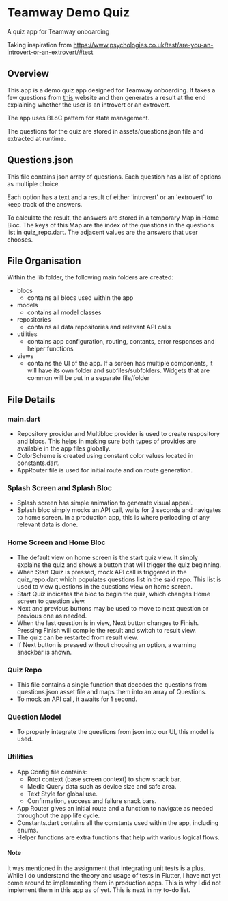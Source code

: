 # Teamway Demo Quiz

A quiz app for Teamway onboarding

Taking inspiration from https://www.psychologies.co.uk/test/are-you-an-introvert-or-an-extrovert/#test

## Overview
This app is a demo quiz app designed for Teamway onboarding. It takes a few questions from [this](https://www.psychologies.co.uk/test/are-you-an-introvert-or-an-extrovert/#test) website and then generates a result at the end explaining whether the user is an introvert or an extrovert.

The app uses BLoC pattern for state management. 

The questions for the quiz are stored in assets/questions.json file and extracted at runtime.

## Questions.json

This file contains json array of questions. Each question has a list of options as multiple choice.

Each option has a text and a result of either 'introvert' or an 'extrovert' to keep track of the answers. 

To calculate the result, the answers are stored in a temporary Map in Home Bloc. The keys of this Map are the index of the questions in the questions list in quiz_repo.dart. The adjacent values are the answers that user chooses. 

## File Organisation

Within the lib folder, the following main folders are created:
- blocs
    - contains all blocs used within the app
- models
    - contains all model classes
- repositories
    - contains all data repositories and relevant API calls 
- utilities
    - contains app configuration, routing, contants, error responses and helper functions
- views
    - contains the UI of the app. If a screen has multiple components, it will have its own folder and subfiles/subfolders. Widgets that are common will be put in a separate file/folder

## File Details

### main.dart
- Repository provider and Multibloc provider is used to create respository and blocs. This helps in making sure both types of provides are available in the app files globally.
- ColorScheme is created using constant color values located in constants.dart.
- AppRouter file is used for initial route and on route generation. 

### Splash Screen and Splash Bloc
- Splash screen has simple animation to generate visual appeal.
- Splash bloc simply mocks an API call, waits for 2 seconds and navigates to home screen. In a production app, this is where perloading of any relevant data is done. 

### Home Screen and Home Bloc
- The default view on home screen is the start quiz view. It simply explains the quiz and shows a button that will trigger the quiz beginning. 
- When Start Quiz is pressed, mock API call is triggered in the quiz_repo.dart which populates questions list in the said repo. This list is used to view questions in the questions view on home screen. 
- Start Quiz indicates the bloc to begin the quiz, which changes Home screen to question view. 
- Next and previous buttons may be used to move to next question or previous one as needed. 
- When the last question is in view, Next button changes to Finish. Pressing Finish will compile the result and switch to result view. 
- The quiz can be restarted from result view. 
- If Next button is pressed without choosing an option, a warning snackbar is shown. 

### Quiz Repo
- This file contains a single function that decodes the questions from questions.json asset file and maps them into an array of Questions. 
- To mock an API call, it awaits for 1 second. 

### Question Model
- To properly integrate the questions from json into our UI, this model is used. 

### Utilities
- App Config file contains:
    - Root context (base screen context) to show snack bar. 
    - Media Query data such as device size and safe area. 
    - Text Style for global use. 
    - Confirmation, success and failure snack bars. 
- App Router gives an initial route and a function to navigate as needed throughout the app life cycle.
- Constants.dart contains all the constants used within the app, including enums. 
- Helper functions are extra functions that help with various logical flows.

#### Note
It was mentioned in the assignment that integrating unit tests is a plus. While I do understand the theory and usage of tests in Flutter, I have not yet come around to implementing them in production apps. This is why I did not implement them in this app as of yet. This is next in my to-do list.
